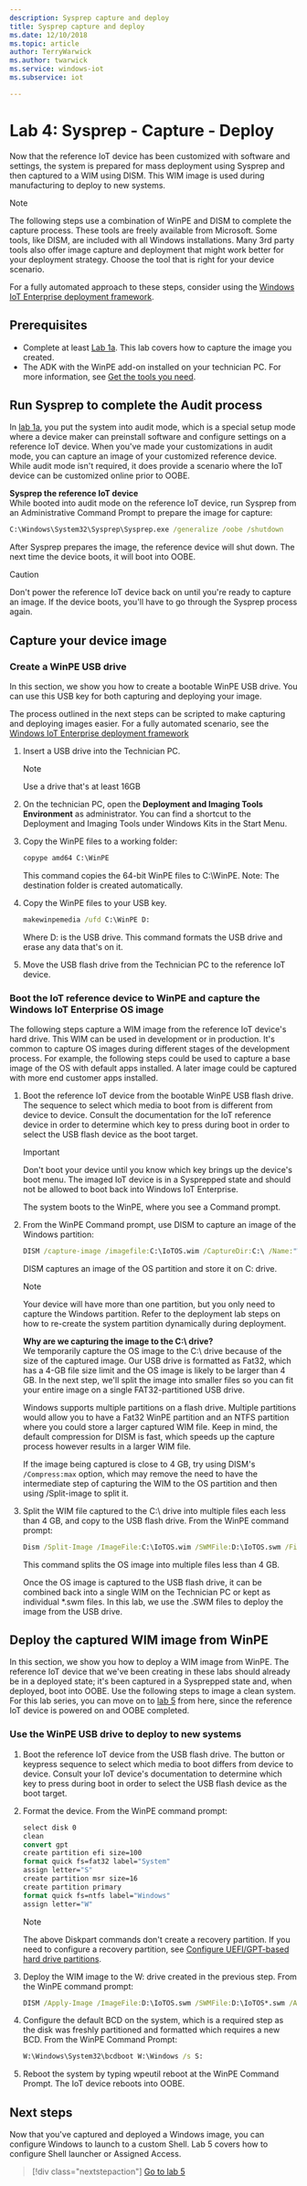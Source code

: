 ```yaml
---
description: Sysprep capture and deploy
title: Sysprep capture and deploy
ms.date: 12/10/2018
ms.topic: article
author: TerryWarwick
ms.author: twarwick
ms.service: windows-iot
ms.subservice: iot

---
```


# Lab 4: Sysprep - Capture - Deploy

Now that the reference IoT device has been customized with software and settings, the system is prepared for mass deployment using Sysprep and then captured to a WIM using DISM. This WIM image is used during manufacturing to deploy to new systems.

> [!NOTE]
>The following steps use a combination of WinPE and DISM to complete the capture process. These tools are freely available from Microsoft. Some tools, like DISM, are included with all Windows installations. Many 3rd party tools also offer image capture and deployment that might work better for your deployment strategy. Choose the tool that is right for your device scenario.

For a fully automated approach to these steps, consider using the [Windows IoT Enterprise deployment framework](https://github.com/ms-iot/windows-iotent-deploy).

## Prerequisites

- Complete at least [Lab 1a](iot-ent-create-a-basic-image.md). This lab covers how to capture the image you created.
- The ADK with the WinPE add-on installed on your technician PC. For more information, see [Get the tools you need](iot-ent-get-the-tools-you-need.md).

## Run Sysprep to complete the Audit process

In [lab 1a](iot-ent-create-a-basic-image.md), you put the system into audit mode, which is a special setup mode where a device maker can preinstall software and configure settings on a reference IoT device. When you've made your customizations in audit mode, you can capture an image of your customized reference device. While audit mode isn't required, it does provide a scenario where the IoT device can be customized online prior to OOBE.

**Sysprep the reference IoT device**</br>While booted into audit mode on the reference IoT device, run Sysprep from an Administrative Command Prompt to prepare the image for capture:

```cmd
C:\Windows\System32\Sysprep\Sysprep.exe /generalize /oobe /shutdown
```

After Sysprep prepares the image, the reference device will shut down. The next time the device boots, it will boot into OOBE.

> [!CAUTION]
> Don't power the reference IoT device back on until you're ready to capture an image. If the device boots, you'll have to go through the Sysprep process again.
  
## Capture your device image

### Create a WinPE USB drive

In this section, we show you how to create a bootable WinPE USB drive. You can use this USB key for both capturing and deploying your image.

The process outlined in the next steps can be scripted to make capturing and deploying images easier. For a fully automated scenario, see the [Windows IoT Enterprise deployment framework](https://github.com/ms-iot/windows-iotent-deploy)

1. Insert a USB drive into the Technician PC.

   > [!NOTE]
   >Use a drive that's at least 16GB

1. On the technician PC, open the **Deployment and Imaging Tools Environment** as administrator. You can find a shortcut to the Deployment and Imaging Tools under Windows Kits in the Start Menu.

1. Copy the WinPE files to a working folder:

    ```cmd
    copype amd64 C:\WinPE 
    ```

    This command copies the 64-bit WinPE files to C:\WinPE. Note: The destination folder is created automatically.

1. Copy the WinPE files to your USB key.

    ```cmd
    makewinpemedia /ufd C:\WinPE D:
    ```

    Where D: is the USB drive. This command formats the USB drive and erase any data that's on it.

1. Move the USB flash drive from the Technician PC to the reference IoT device.

### Boot the IoT reference device to WinPE and capture the Windows IoT Enterprise OS image

The following steps capture a WIM image from the reference IoT device's hard drive. This WIM can be used in development or in production. It's common to capture OS images during different stages of the development process. For example, the following steps could be used to capture a base image of the OS with default apps installed. A later image could be captured with more end customer apps installed.

1. Boot the reference IoT device from the bootable WinPE USB flash drive. The sequence to select which media to boot from is different from device to device. Consult the documentation for the IoT reference device in order to determine which key to press during boot in order to select the USB flash device as the boot target.

    > [!IMPORTANT]
    > Don't boot your device until you know which key brings up the device's boot menu. The imaged IoT device is in a Sysprepped state and should not be allowed to boot back into Windows IoT Enterprise.

    The system boots to the WinPE, where you see a Command prompt.

1. From the WinPE Command prompt, use DISM to capture an image of the Windows partition:

    ```cmd
    DISM /capture-image /imagefile:C:\IoTOS.wim /CaptureDir:C:\ /Name:"Windows IoT Enterprise"
    ```

    DISM captures an image of the OS partition and store it on C: drive.

    > [!NOTE]
    > Your device will have more than one partition, but you only need to capture the Windows partition. Refer to the deployment lab steps on how to re-create the system partition dynamically during deployment.

    **Why are we capturing the image to the C:\ drive?**</br>We temporarily capture the OS image to the C:\ drive because of the size of the captured image. Our USB drive is formatted as Fat32, which has a 4-GB file size limit and the OS image is likely to be larger than 4 GB. In the next step, we'll split the image into smaller files so you can fit your entire image on a single FAT32-partitioned USB drive.

    Windows supports multiple partitions on a flash drive. Multiple partitions would allow you to have a Fat32 WinPE partition and an NTFS partition where you could store a larger captured WIM file. Keep in mind, the default compression for DISM is fast, which speeds up the capture process however results in a larger WIM file.

    If the image being captured is close to 4 GB, try using DISM's `/Compress:max` option, which may remove the need to have the intermediate step of capturing the WIM to the OS partition and then using /Split-image to split it.

1. Split the WIM file captured to the C:\ drive into multiple files each less than 4 GB, and copy to the USB flash drive. From the WinPE command prompt:

   ```cmd
   Dism /Split-Image /ImageFile:C:\IoTOS.wim /SWMFile:D:\IoTOS.swm /FileSize:4000 
   ```

   This command splits the OS image into multiple files less than 4 GB.

   Once the OS image is captured to the USB flash drive, it can be combined back into a single WIM on the Technician PC or kept as individual *.swm files. In this lab, we use the .SWM files to deploy the image from the USB drive.

## Deploy the captured WIM image from WinPE

In this section, we show you how to deploy a WIM image from WinPE. The reference IoT device that we've been creating in these labs should already be in a deployed state; it's been captured in a Sysprepped state and, when deployed, boot into OOBE. Use the following steps to image a clean system. For this lab series, you can move on to [lab 5](iot-ent-shell-launcher-app-launcher.md) from here, since the reference IoT device is powered on and OOBE completed.

### Use the WinPE USB drive to deploy to new systems

1. Boot the reference IoT device from the USB flash drive. The button or keypress sequence to select which media to boot differs from device to device. Consult your IoT device's documentation to determine which key to press during boot in order to select the USB flash device as the boot target.

1. Format the device. From the WinPE command prompt:

    ```cmd
    select disk 0 
    clean 
    convert gpt 
    create partition efi size=100 
    format quick fs=fat32 label="System" 
    assign letter="S" 
    create partition msr size=16 
    create partition primary 
    format quick fs=ntfs label="Windows" 
    assign letter="W" 
    ```

    > [!NOTE]
    > The above Diskpart commands don't create a recovery partition. If you need to configure a recovery partition, see [Configure UEFI/GPT-based hard drive partitions](/windows-hardware/manufacture/desktop/configure-uefigpt-based-hard-drive-partitions).

1. Deploy the WIM image to the W: drive created in the previous step. From the WinPE command prompt:

    ```cmd
    DISM /Apply-Image /ImageFile:D:\IoTOS.swm /SWMFile:D:\IoTOS*.swm /ApplyDir:W:\ /Index:1 and press Enter
    ```

1. Configure the default BCD on the system, which is a required step as the disk was freshly partitioned and formatted which requires a new BCD. From the WinPE Command Prompt:

    ```cmd
    W:\Windows\System32\bcdboot W:\Windows /s S:
    ```

1. Reboot the system by typing wpeutil reboot at the WinPE Command Prompt. The IoT device reboots into OOBE.

## Next steps

Now that you've captured and deployed a Windows image, you can configure Windows to launch to a custom Shell. Lab 5 covers how to configure Shell launcher or Assigned Access.

>[!div class="nextstepaction"]
>[Go to lab 5](iot-ent-shell-launcher-app-launcher.md)
